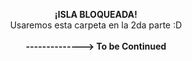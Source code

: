 <p align="center">
  <b>¡ISLA BLOQUEADA!</b><br>
  Usaremos esta carpeta en la 2da parte :D<br><br>
  <b>-------------->
     To be Continued</b>
</p>

